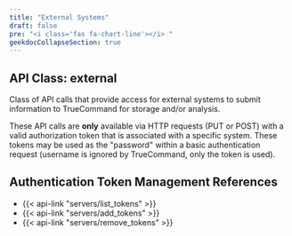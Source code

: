 ```yaml
---
title: "External Systems"
draft: false
pre: "<i class='fas fa-chart-line'></i>	"
geekdocCollapseSection: true
---
```


## API Class: external
Class of API calls that provide access for external systems to submit information to TrueCommand for storage and/or analysis.

These API calls are **only** available via HTTP requests (PUT or POST) with a valid authorization token that is associated with a specific system. These tokens may be used as the "password" within a basic authentication request (username is ignored by TrueCommand, only the token is used).

## Authentication Token Management References
* {{< api-link "servers/list_tokens" >}}
* {{< api-link "servers/add_tokens" >}}
* {{< api-link "servers/remove_tokens" >}}
